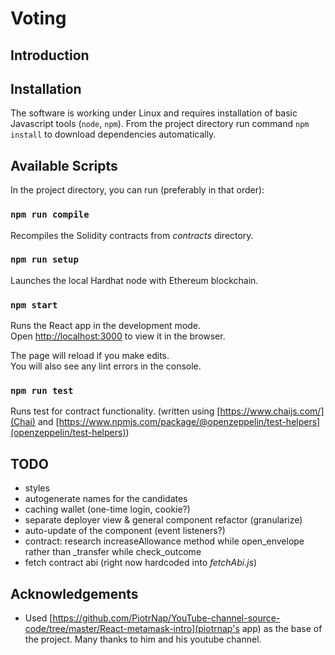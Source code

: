 # Voting

## Introduction

## Installation

The software is working under Linux and requires installation of basic Javascript tools (`node`, `npm`). From the project directory run command `npm install` to download dependencies automatically.

## Available Scripts

In the project directory, you can run (preferably in that order):

### `npm run compile`

Recompiles the Solidity contracts from _contracts_ directory.

### `npm run setup`

Launches the local Hardhat node with Ethereum blockchain. 

### `npm start`

Runs the React app in the development mode.\
Open [http://localhost:3000](http://localhost:3000) to view it in the browser.

The page will reload if you make edits.\
You will also see any lint errors in the console.

### `npm run test`

Runs test for contract functionality. (written using [https://www.chaijs.com/](Chai) and [https://www.npmjs.com/package/@openzeppelin/test-helpers](openzeppelin/test-helpers))


## TODO
 - styles
 - autogenerate names for the candidates
 - caching wallet (one-time login, cookie?)
 - separate deployer view & general component refactor (granularize)
 - auto-update of the component (event listeners?)
 - contract: research increaseAllowance method while open_envelope rather than _transfer while check_outcome
 - fetch contract abi (right now hardcoded into _fetchAbi.js_)


## Acknowledgements

 - Used [https://github.com/PiotrNap/YouTube-channel-source-code/tree/master/React-metamask-intro](piotrnap's app) as the base of the project. Many thanks to him and his youtube channel.